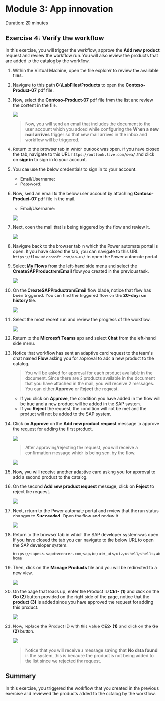 # Module 3: App innovation

Duration: 20 minutes

## Exercise 4: Verify the workflow

In this exercise, you will trigger the workflow, approve the **Add new product** request and review the workflow run. You will also review the products that are added to the catalog by the workflow.


1. Within the Virtual Machine, open the file explorer to review the available files.

1. Navigate to this path **C:\LabFiles\Products** to open the **Contoso-Product-07** pdf file.
 
1. Now, select the **Contoso-Product-07** pdf file from the list and review the content in the file.

   ![](https://github.com/CloudLabsAI-Azure/AIW-SAP-on-Azure/blob/main/media/M3-Ex1-products.png?raw=true)
   
   > Now, you will send an email that includes the document to the user account which you added while configuring the **When a new mail arrives** trigger so that new mail arrives in the inbox and workflow will be triggered.

1. Return to the browser tab in which outlook was open. If you have closed the tab, navigate to this URL `https://outlook.live.com/owa/` and click on **sign in** to sign in to your account.

1. You can use the below credentials to sign in to your account.

   * Email/Username: <inject key="AzureAdUserEmail"></inject>
   * Password: <inject key="AzureAdUserPassword"></inject>

1. Now, send an email to the below user account by attaching **Contoso-Product-07** pdf file in the mail.

   * Email/Username: <inject key="AzureAdUserEmail"></inject>

   ![](https://github.com/CloudLabsAI-Azure/AIW-SAP-on-Azure/blob/main/media/M3-Ex1-products-1.png?raw=true)

1. Next, open the mail that is being triggered by the flow and review it.

   ![](https://github.com/CloudLabsAI-Azure/AIW-SAP-on-Azure/blob/main/media/M3-Ex1-flow-43.png?raw=true)
   
1. Navigate back to the browser tab in which the Power automate portal is open. If you have closed the tab, you can navigate to this URL `https://flow.microsoft.com/en-us/` to open the Power automate portal.

1. Select **My Flows** from the left-hand side menu and select the **CreateSAPProductromEmail** flow you created in the previous task.

   ![](https://github.com/CloudLabsAI-Azure/AIW-SAP-on-Azure/blob/main/media/M3-Ex1-flow-46.png?raw=true)

1. On the **CreateSAPProductromEmail** flow blade, notice that flow has been triggered. You can find the triggered flow on the **28-day run history** tile.

   ![](https://github.com/CloudLabsAI-Azure/AIW-SAP-on-Azure/blob/main/media/M3-Ex1-flow-47.png?raw=true)
 
1. Select the most recent run and review the progress of the workflow.

   ![](https://github.com/CloudLabsAI-Azure/AIW-SAP-on-Azure/blob/main/media/M3-Ex1-flow-51.png?raw=true)

1. Return to the **Microsoft Teams** app and select **Chat** from the left-hand side menu.
 
1. Notice that workflow has sent an adaptive card request to the team's chat named **Flow** asking you for approval to add a new product to the catalog.

   >  You will be asked for approval for each product available in the document. Since there are 2 products available in the document that you have attached in the mail, you will receive 2 messages.
   >  You can either **Approve** or **Reject** the request.
      -  If you click on **Approve**, the condition you have added in the flow will be true and a new product will be added in the SAP system.  
      -  If you **Reject** the request, the condition will not be met and the product will not be added to the SAP system.

1. Click on **Approve** on the **Add new product request** message to approve the request for adding the first product.

   ![](https://github.com/CloudLabsAI-Azure/AIW-SAP-on-Azure/blob/main/media/M3-Ex1-teams-1.png?raw=true)
   
   >  After approving/rejecting the request, you will receive a confirmation message which is being sent by the flow.

      ![](https://github.com/CloudLabsAI-Azure/AIW-SAP-on-Azure/blob/main/media/M3-Ex1-teams-2.png?raw=true)
     
1. Now,  you will receive another adaptive card asking you for approval to add a second product to the catalog.

1. On the second **Add new product request** message, click on **Reject** to reject the request.

   ![](https://github.com/CloudLabsAI-Azure/AIW-SAP-on-Azure/blob/main/media/M3-Ex1-teams-5.png?raw=true)

1. Next, return to the Power automate portal and review that the run status changes to **Succeeded**. Open the flow and review it.

   ![](https://github.com/CloudLabsAI-Azure/AIW-SAP-on-Azure/blob/main/media/M3-Ex1-flow-48.png?raw=true)

1. Return to the browser tab in which the SAP developer system was open. If you have closed the tab you can navigate to the below URL to open the SAP developer system.

   ```
   https://sapes5.sapdevcenter.com/sap/bc/ui5_ui5/ui2/ushell/shells/abap/FioriLaunchpad.html#Shell-home
   ```
   
1. Then, click on the **Manage Products** tile and you will be redirected to a new view.

   ![](https://github.com/CloudLabsAI-Azure/AIW-SAP-on-Azure/blob/main/media/M3-Ex1-flow-50.png?raw=true)

1. On the page that loads up, enter the Product ID **CE1-<inject key="DeploymentID" enableCopy="false" /> (1)** and click on the **Go (2)** button provided on the right side of the page, notice that the **product (3)** is added since you have approved the request for adding this product.

   ![](../media/covidkit.png)

1. Now, replace the Product ID with this value **CE2-<inject key="DeploymentID" enableCopy="false" /> (1)** and click on the **Go (2)** button. 

   ![](../media/covidkit2.png)
   
   > Notice that you will receive a message saying that **No data found** in the system, this is because the product is not being added to the list since we rejected the request.

## Summary

In this exercise, you triggered the workflow that you created in the previous exercise and reviewed the products added to the catalog by the workflow.
